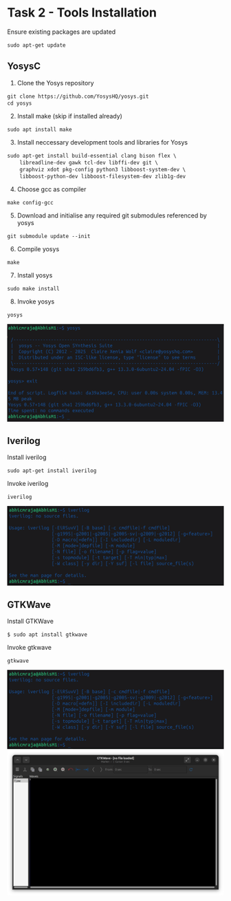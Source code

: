 # Task 2 - Tools Installation
Ensure existing packages are updated
```
sudo apt-get update
```

## YosysC
1. Clone the Yosys repository
```
git clone https://github.com/YosysHQ/yosys.git
cd yosys
```

2. Install make (skip if installed already)
```
sudo apt install make
```

3. Install neccessary development tools and libraries for Yosys
```
sudo apt-get install build-essential clang bison flex \
    libreadline-dev gawk tcl-dev libffi-dev git \
    graphviz xdot pkg-config python3 libboost-system-dev \
    libboost-python-dev libboost-filesystem-dev zlib1g-dev
```

4. Choose gcc as compiler
```
make config-gcc
```

5. Download and initialise any required git submodules referenced by yosys
```
git submodule update --init
```

6. Compile yosys
```
make
```

7. Install yosys
```
sudo make install
```

8. Invoke yosys
```
yosys
```
<img width="625" alt="yosys" src="https://github.com/abhicmraja/vsd-rrstp/blob/21134c6eaf2a4b43fb4b45d7854d35ca3d9c4546/assets/week0/yosys.png">

## Iverilog
Install iverilog
```
sudo apt-get install iverilog
```
Invoke iverilog
```
iverilog
```
<img width="625" alt="yosys" src="https://github.com/abhicmraja/vsd-rrstp/blob/f94d212e1be6cc8cade1c545810c3ce8bb655bbb/assets/week0/iverilog.png">

## GTKWave
Install GTKWave
```
$ sudo apt install gtkwave
```

Invoke gtkwave
```
gtkwave
```
<img width="625" alt="yosys" src="https://github.com/abhicmraja/vsd-rrstp/blob/f94d212e1be6cc8cade1c545810c3ce8bb655bbb/assets/week0/iverilog.png">
<img width="625" alt="yosys" src="https://github.com/abhicmraja/vsd-rrstp/blob/f94d212e1be6cc8cade1c545810c3ce8bb655bbb/assets/week0/gtkwave_display.png">
